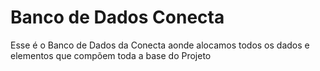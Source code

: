 # Banco de Dados Conecta
Esse é o Banco de Dados da Conecta aonde alocamos todos os dados e elementos que compõem toda a base do Projeto
